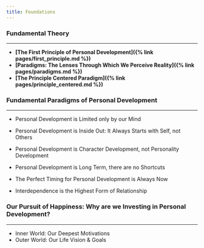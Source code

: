 ```yaml
---
title: Foundations
---
```


### Fundamental Theory
---
- **[The First Principle of Personal Development]({% link pages/first_principle.md %})**
- **[Paradigms: The Lenses Through Which We Perceive Reality]({% link pages/paradigms.md %})**
- **[The Principle Centered Paradigm]({% link pages/principle_centered.md %})**

### Fundamental Paradigms of Personal Development
---

- Personal Development is Limited only by our Mind
- Personal Development is Inside Out:  It Always Starts with Self, not Others
- Personal Development is Character Development, not Personality Development
- Personal Development is Long Term, there are no Shortcuts
- The Perfect Timing for Personal Development is Always Now

- Interdependence is the Highest Form of Relationship

### Our Pursuit of Happiness:  Why are we Investing in Personal Development?
---

- Inner World: Our Deepest Motivations
- Outer World: Our Life Vision & Goals